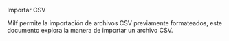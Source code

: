 Importar CSV

Milf permite la importación de archivos CSV previamente formateados, este documento explora la manera de importar un archivo CSV.

